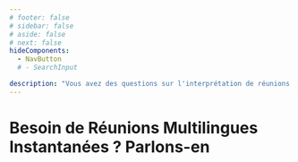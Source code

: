 ```yaml
---
# footer: false
# sidebar: false
# aside: false
# next: false
hideComponents:
  - NavButton
  # - SearchInput

description: "Vous avez des questions sur l'interprétation de réunions par IA, le support multilingue ou le déploiement en entreprise ? Contactez InterMind pour explorer les cas d'utilisation, les tarifs et les options d'intégration."
---
```


# Besoin de Réunions Multilingues Instantanées ? Parlons-en

<!-- **Get in Touch:**

- Email: never@mind.com
- Phone: +971 058 574 88 06
- WhatsApp: +971 058 574 88 06 -->

<!-- WhatsApp us at [+971 058 574 88 06](https://wa.me/message/KDLD4FZVW7EUC1)
Telegram us at [@goldenfish_ae](https://t.me/goldenfish_ae) -->

<br>
<ContactFormModalNav  buttonClass="alt" formStyle="margin: 1rem auto;"/>